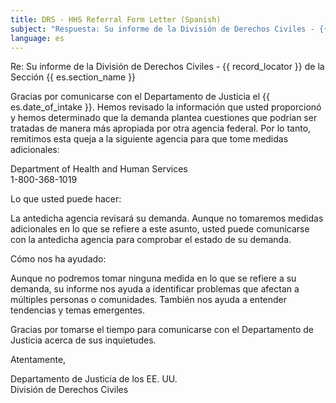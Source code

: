 ```yaml
---
title: DRS - HHS Referral Form Letter (Spanish)
subject: "Respuesta: Su informe de la División de Derechos Civiles - {{ record_locator }} de la Sección {{ es.section_name }}"
language: es
---
```

Re:		Su informe de la División de Derechos Civiles - {{ record_locator }} de la Sección {{ es.section_name }}

Gracias por comunicarse con el Departamento de Justicia el {{ es.date_of_intake }}. Hemos revisado la información que usted proporcionó y hemos determinado que la demanda plantea cuestiones que podrían ser tratadas de manera más apropiada por otra agencia federal. Por lo tanto, remitimos esta queja a la siguiente agencia para que tome medidas adicionales:

Department of Health and Human Services  
1-800-368-1019

Lo que usted puede hacer:

La antedicha agencia revisará su demanda. Aunque no tomaremos medidas adicionales en lo que se refiere a este asunto, usted puede comunicarse con la antedicha agencia para comprobar el estado de su demanda.

Cómo nos ha ayudado:

Aunque no podremos tomar ninguna medida en lo que se refiere a su demanda, su informe nos ayuda a identificar problemas que afectan a múltiples personas o comunidades. También nos ayuda a entender tendencias y temas emergentes.

Gracias por tomarse el tiempo para comunicarse con el Departamento de Justicia acerca de sus inquietudes.

Atentamente,


Departamento de Justicia de los EE. UU.  
División de Derechos Civiles

